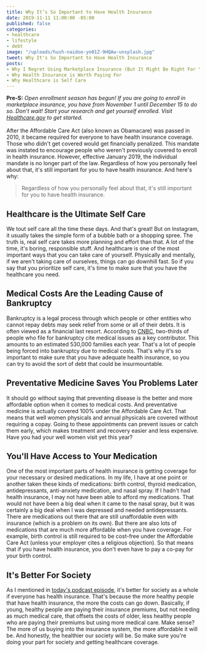 ```yaml
---
title: Why It’s So Important to Have Health Insurance
date: 2019-11-11 11:00:00 -05:00
published: false
categories:
- healthcare
- lifestyle
- debt
image: "/uploads/hush-naidoo-yo01Z-9HQAw-unsplash.jpg"
tweet: Why It's So Important to Have Health Insurance
posts:
- Why I Regret Using Marketplace Insurance (But It Might Be Right For You)
- Why Health Insurance is Worth Paying For
- Why Healthcare is Self Care
---
```


**Pre-S:** *Open enrollment season has begun! If you are going to enroll in marketplace insurance, you have from November 1 until December 15 to do so. Don’t wait! Start your research and get yourself enrolled. Visit [Healthcare.gov](http://www.healthcare.gov) to get started.*\
\
After the Affordable Care Act (also known as Obamacare) was passed in 2010, it became required for everyone to have health insurance coverage. Those who didn't get covered would get financially penalized. This mandate was instated to encourage people who weren't previously covered to enroll in health insurance. However, effective January 2019, the individual mandate is no longer part of the law. Regardless of how you personally feel about that, it's still important for you to have health insurance. And here's why:

> Regardless of how you personally feel about that, it's still important for you to have health insurance.

## Healthcare is the Ultimate Self Care

We tout self care all the time these days. And that's great! But on Instagram, it usually takes the simple form of a bubble bath or a shopping spree. The truth is, real self care takes more planning and effort than that. A lot of the time, it's boring, responsible stuff. And healthcare is one of the most important ways that you can take care of yourself. Physically and mentally, if we aren't taking care of ourselves, things can go downhill fast. So if you say that you prioritize self care, it's time to make sure that you have the healthcare you need.

## Medical Costs Are the Leading Cause of Bankruptcy

Bankruptcy is a legal process through which people or other entities who cannot repay debts may seek relief from some or all of their debts. It is often viewed as a financial last resort. According to [CNBC](https://www.cnbc.com/2019/02/11/this-is-the-real-reason-most-americans-file-for-bankruptcy.html), two-thirds of people who file for bankruptcy cite medical issues as a key contributor. This amounts to an estimated 530,000 families each year. That's a lot of people being forced into bankruptcy due to medical costs. That's why it's so important to make sure that you have adequate health insurance, so you can try to avoid the sort of debt that could be insurmountable.

## Preventative Medicine Saves You Problems Later

It should go without saying that preventing disease is the better and more affordable option when it comes to medical costs. And preventative medicine is actually covered 100% under the Affordable Care Act. That means that well women physicals and annual physicals are covered without requiring a copay. Going to these appointments can prevent issues or catch them early, which makes treatment and recovery easier and less expensive. Have you had your well women visit yet this year? 

## You'll Have Access to Your Medication

One of the most important parts of health insurance is getting coverage for your necessary or desired medications. In my life, I have at one point or another taken these kinds of medications: birth control, thyroid medication, antidepressants, anti-anxiety medication, and nasal spray. If I hadn't had health insurance, I may not have been able to afford my medications. That would not have been a big deal when it came to the nasal spray, but it was certainly a big deal when I was depressed and needed antidepressants. There are medications out there that are still unaffordable even with insurance (which is a problem on its own). But there are also lots of medications that are much more affordable when you have coverage. For example, birth control is still required to be cost-free under the Affordable Care Act (unless your employer cites a religious objection). So that means that if you have health insurance, you don't even have to pay a co-pay for your birth control.

## It's Better For Society

As I mentioned in [today's podcast episode](www.maggiegermano.com/podcast/why-its-so-important-to-have-health-insurance/), it's better for society as a whole if everyone has health insurance. That's because the more healthy people that have health insurance, the more the costs can go down. Basically, if young, healthy people are paying their insurance premiums, but not needing as much medical care, that offsets the costs of older, less healthy people who are paying their premiums but using more medical care. Make sense? The more of us buying into the insurance system, the more affordable it will be. And honestly, the healthier our society will be. So make sure you're doing your part for society and getting healthcare coverage.